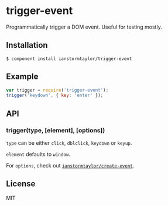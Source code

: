 
# trigger-event

  Programmatically trigger a DOM event. Useful for testing mostly.

## Installation

    $ component install ianstormtaylor/trigger-event

## Example
  
```js
var trigger = require('trigger-event');
trigger('keydown', { key: 'enter' });
```

## API

### trigger(type, [element], [options])

  `type` can be either `click`, `dblclick`, `keydown` or `keyup`.

  `element` defaults to `window`.

  For `options`, check out [`ianstormtaylor/create-event`](https://github.com/ianstormtaylor/create-event).

## License

  MIT
